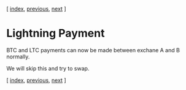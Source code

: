 [ [index](/README.md), [previous](/LIGHTNING-03-channels.md), [next](/LIGHTNING-05-swap.md) ]
# Lightning Payment

BTC and LTC payments can now be made between exchane A and B normally.

We will skip this and try to swap.


[ [index](/README.md), [previous](/LIGHTNING-03-channels.md), [next](/LIGHTNING-05-swap.md) ]
